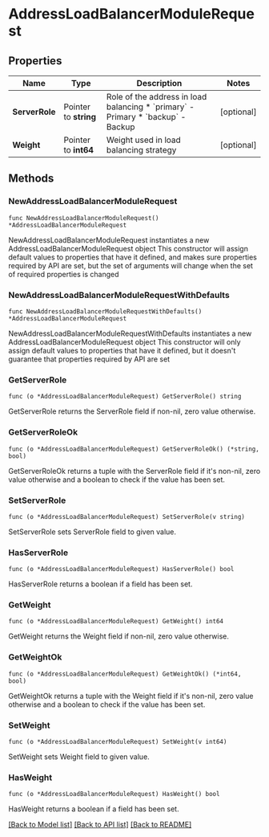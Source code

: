 # AddressLoadBalancerModuleRequest

## Properties

Name | Type | Description | Notes
------------ | ------------- | ------------- | -------------
**ServerRole** | Pointer to **string** | Role of the address in load balancing  * &#x60;primary&#x60; - Primary * &#x60;backup&#x60; - Backup | [optional] 
**Weight** | Pointer to **int64** | Weight used in load balancing strategy | [optional] 

## Methods

### NewAddressLoadBalancerModuleRequest

`func NewAddressLoadBalancerModuleRequest() *AddressLoadBalancerModuleRequest`

NewAddressLoadBalancerModuleRequest instantiates a new AddressLoadBalancerModuleRequest object
This constructor will assign default values to properties that have it defined,
and makes sure properties required by API are set, but the set of arguments
will change when the set of required properties is changed

### NewAddressLoadBalancerModuleRequestWithDefaults

`func NewAddressLoadBalancerModuleRequestWithDefaults() *AddressLoadBalancerModuleRequest`

NewAddressLoadBalancerModuleRequestWithDefaults instantiates a new AddressLoadBalancerModuleRequest object
This constructor will only assign default values to properties that have it defined,
but it doesn't guarantee that properties required by API are set

### GetServerRole

`func (o *AddressLoadBalancerModuleRequest) GetServerRole() string`

GetServerRole returns the ServerRole field if non-nil, zero value otherwise.

### GetServerRoleOk

`func (o *AddressLoadBalancerModuleRequest) GetServerRoleOk() (*string, bool)`

GetServerRoleOk returns a tuple with the ServerRole field if it's non-nil, zero value otherwise
and a boolean to check if the value has been set.

### SetServerRole

`func (o *AddressLoadBalancerModuleRequest) SetServerRole(v string)`

SetServerRole sets ServerRole field to given value.

### HasServerRole

`func (o *AddressLoadBalancerModuleRequest) HasServerRole() bool`

HasServerRole returns a boolean if a field has been set.

### GetWeight

`func (o *AddressLoadBalancerModuleRequest) GetWeight() int64`

GetWeight returns the Weight field if non-nil, zero value otherwise.

### GetWeightOk

`func (o *AddressLoadBalancerModuleRequest) GetWeightOk() (*int64, bool)`

GetWeightOk returns a tuple with the Weight field if it's non-nil, zero value otherwise
and a boolean to check if the value has been set.

### SetWeight

`func (o *AddressLoadBalancerModuleRequest) SetWeight(v int64)`

SetWeight sets Weight field to given value.

### HasWeight

`func (o *AddressLoadBalancerModuleRequest) HasWeight() bool`

HasWeight returns a boolean if a field has been set.


[[Back to Model list]](../README.md#documentation-for-models) [[Back to API list]](../README.md#documentation-for-api-endpoints) [[Back to README]](../README.md)


